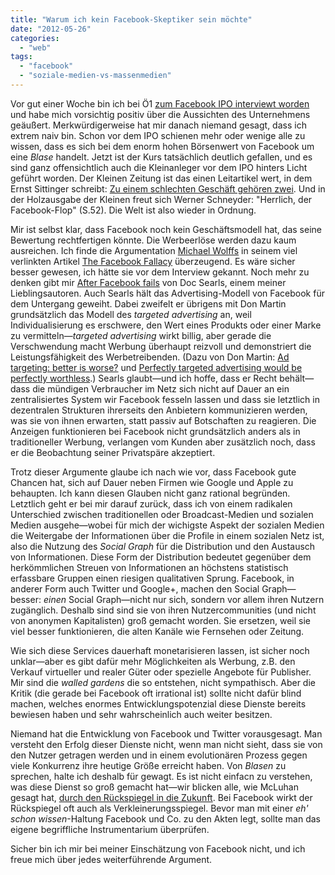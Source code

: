 ```yaml
---
title: "Warum ich kein Facebook-Skeptiker sein möchte"
date: "2012-05-26"
categories: 
  - "web"
tags: 
  - "facebook"
  - "soziale-medien-vs-massenmedien"
---
```


Vor gut einer Woche bin ich bei Ö1 [zum Facebook IPO interviewt worden](http://oe1.orf.at/artikel/305780 "oe1.ORF.at Gesellschaft") und habe mich vorsichtig positiv über die Aussichten des Unternehmens geäußert. Merkwürdigerweise hat mir danach niemand gesagt, dass ich extrem naiv bin. Schon vor dem IPO schienen mehr oder wenige alle zu wissen, dass es sich bei dem enorm hohen Börsenwert von Facebook um eine _Blase_ handelt. Jetzt ist der Kurs tatsächlich deutlich gefallen, und es sind ganz offensichtlich auch die Kleinanleger vor dem IPO hinters Licht geführt worden. Der Kleinen Zeitung ist das einen Leitartikel wert, in dem Ernst Sittinger schreibt: [Zu einem schlechten Geschäft gehören zwei](http://www.kleinezeitung.at/allgemein/tribuene/3027595/zu-schlechten-geschaeft-gehoeren-zwei.story "Zu einem schlechten Geschäft gehören zwei > Kleine Zeitung"). Und in der Holzausgabe der Kleinen freut sich Werner Schneyder: "Herrlich, der Facebook-Flop" (S.52). Die Welt ist also wieder in Ordnung.

Mir ist selbst klar, dass Facebook noch kein Geschäftsmodell hat, das seine Bewertung rechtfertigen könnte. Die Werbeerlöse werden dazu kaum ausreichen. Ich finde die Argumentation [Michael Wolffs](http://en.wikipedia.org/wiki/Michael_Wolff_(journalist) "Michael Wolff (journalist) - Wikipedia, the free encyclopedia") in seinem viel verlinkten Artikel [The Facebook Fallacy](http://www.technologyreview.com/web/40437/?p1=A3 "The Facebook Fallacy - Technology Review") überzeugend. Es wäre sicher besser gewesen, ich hätte sie vor dem Interview gekannt. Noch mehr zu denken gibt mir [After Facebook fails](http://blogs.law.harvard.edu/doc/2012/05/23/after-facebook-fails/ "Doc Searls Weblog · After Facebook fails") von Doc Searls, einem meiner Lieblingsautoren. Auch Searls hält das Advertising-Modell von Facebook für dem Untergang geweiht. Dabei zweifelt er übrigens mit Don Martin grundsätzlich das Modell des _targeted advertising_ an, weil Individualisierung es erschwere, den Wert eines Produkts oder einer Marke zu vermitteln—_targeted advertising_ wirkt billig, aber gerade die Verschwendung macht Werbung überhaupt reizvoll und demonstriert die Leistungsfähigkeit des Werbetreibenden. (Dazu von Don Martin: [Ad targeting: better is worse?](http://zgp.org/~dmarti/business/targeting-better-is-worse/ "Ad targeting: better is worse?") und [Perfectly targeted advertising would be perfectly worthless](http://zgp.org/~dmarti/business/perfectly-targeted/ "Perfectly targeted advertising would be perfectly worthless").) Searls glaubt—und ich hoffe, dass er Recht behält—dass die mündigen Verbraucher im Netz sich nicht auf Dauer an ein zentralisiertes System wir Facebook fesseln lassen und dass sie letztlich in dezentralen Strukturen ihrerseits den Anbietern kommunizieren werden, was sie von ihnen erwarten, statt passiv auf Botschaften zu reagieren. Die Anzeigen funktionieren bei Facebook nicht grundsätzlich anders als in traditioneller Werbung, verlangen vom Kunden aber zusätzlich noch, dass er die Beobachtung seiner Privatspäre akzeptiert.

Trotz dieser Argumente glaube ich nach wie vor, dass Facebook gute Chancen hat, sich auf Dauer neben Firmen wie Google und Apple zu behaupten. Ich kann diesen Glauben nicht ganz rational begründen. Letztlich geht er bei mir darauf zurück, dass ich von einem radikalen Unterschied zwischen traditionellen oder Broadcast-Medien und sozialen Medien ausgehe—wobei für mich der wichigste Aspekt der sozialen Medien die Weitergabe der Informationen über die Profile in einem sozialen Netz ist, also die Nutzung des _Social Graph_ für die Distribution und den Austausch von Informationen. Diese Form der Distribution bedeutet gegenüber dem herkömmlichen Streuen von Informationen an höchstens statistisch erfassbare Gruppen einen riesigen qualitativen Sprung. Facebook, in anderer Form auch Twitter und Google+, machen den Social Graph—besser: _einen_ Social Graph—nicht nur sich, sondern vor allem ihren Nutzern zugänglich. Deshalb sind sind sie von ihren Nutzercommunities (und nicht von anonymen Kapitalisten) groß gemacht worden. Sie ersetzen, weil sie viel besser funktionieren, die alten Kanäle wie Fernsehen oder Zeitung.

Wie sich diese Services dauerhaft monetarisieren lassen, ist sicher noch unklar—aber es gibt dafür mehr Möglichkeiten als Werbung, z.B. den Verkauf virtueller und realer Güter oder spezielle Angebote für Publisher. Mir sind die _walled gardens_ die so entstehen, nicht sympathisch. Aber die Kritik (die gerade bei Facebook oft irrational ist) sollte nicht dafür blind machen, welches enormes Entwicklungspotenzial diese Dienste bereits bewiesen haben und sehr wahrscheinlich auch weiter besitzen.

Niemand hat die Entwicklung von Facebook und Twitter vorausgesagt. Man versteht den Erfolg dieser Dienste nicht, wenn man nicht sieht, dass sie von den Nutzer getragen werden und in einem evolutionären Prozess gegen viele Konkurrenz ihre heutige Größe erreicht haben. Von _Blasen_ zu sprechen, halte ich deshalb für gewagt. Es ist nicht einfacn zu verstehen, was diese Dienst so groß gemacht hat—wir blicken alle, wie McLuhan gesagt hat, [durch den Rückspiegel in die Zukunft](http://www.amazon.de/Forward-Through-Rearview-Mirror-Communication/dp/0262522330/ref=sr_1_1?ie=UTF8&qid=1338030639&sr=8-1 "Forward Through the Rearview Mirror: Reflections on and by Marshall McLuhan (Digital Communication): Amazon.de: Paul Benedetti, Nancy Dehart: Englische Bücher"). Bei Facebook wirkt der Rückspiegel oft auch als Verkleinerungsspiegel. Bevor man mit einer _eh' schon wissen_\-Haltung Facebook und Co. zu den Akten legt, sollte man das eigene begriffliche Instrumentarium überprüfen.

Sicher bin ich mir bei meiner Einschätzung von Facebook nicht, und ich freue mich über jedes weiterführende Argument.
